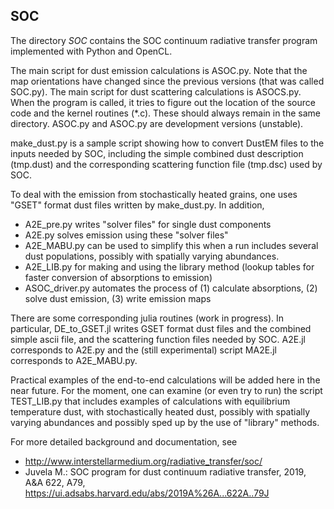 ## SOC

The directory *SOC* contains the SOC continuum radiative transfer
program implemented with Python and OpenCL. 

The main script for dust emission calculations is ASOC.py. Note that
the map orientations have changed since the previous versions (that
was called SOC.py). The main script for dust scattering calculations
is ASOCS.py. When the program is called, it tries to figure out the
location of the source code and the kernel routines (*.c). These
should always remain in the same directory. ASOC.py and ASOC.py are
development versions (unstable).

make_dust.py is a sample script showing how to convert DustEM files to
the inputs needed by SOC, including the simple combined dust
description (tmp.dust) and the corresponding scattering function file
(tmp.dsc) used by SOC.

To deal with the emission from stochastically heated grains, one uses
"GSET" format dust files written by make_dust.py. In addition,
* A2E_pre.py writes "solver files" for single dust components
* A2E.py solves emission using these "solver files"
* A2E_MABU.py can be used to simplify this when a run includes several 
  dust populations, possibly with spatially varying abundances.
* A2E_LIB.py for making and using the library method (lookup tables
  for faster conversion of absorptions to emission)
* ASOC_driver.py automates the process of (1) calculate absorptions,
  (2) solve dust emission, (3) write emission maps

There are some corresponding julia routines (work in progress). In
particular, DE_to_GSET.jl writes GSET format dust files and the
combined simple ascii file, and the scattering function files needed
by SOC. A2E.jl corresponds to A2E.py and the (still experimental)
script MA2E.jl corresponds to A2E_MABU.py.

Practical examples of the end-to-end calculations will be added here
in the near future. For the moment, one can examine (or even try to
run) the script TEST_LIB.py that includes examples of calculations
with equilibrium temperature dust, with stochastically heated dust,
possibly with spatially varying abundances and possibly sped up by the
use of "library" methods.

For more detailed background and documentation, see 
* http://www.interstellarmedium.org/radiative_transfer/soc/
* Juvela M.: SOC program for dust continuum radiative transfer, 2019,
  A&A 622, A79, https://ui.adsabs.harvard.edu/abs/2019A%26A...622A..79J

